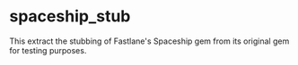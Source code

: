 # spaceship_stub
This extract the stubbing of Fastlane's Spaceship gem from its original gem for testing purposes.
 
